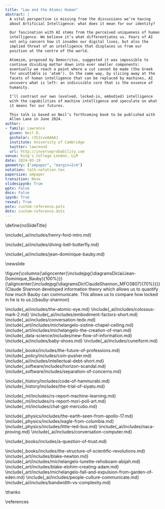 ```yaml
---
title: "Law and the Atomic Human"
abstract: |
  A vital perspective is missing from the discussions we’re having
  about Artificial Intelligence: what does it mean for our identity?

  Our fascination with AI stems from the perceived uniqueness of human
  intelligence. We believe it’s what differentiates us. Fears of AI
  not only concern how it invades our digital lives, but also the
  implied threat of an intelligence that displaces us from our
  position at the centre of the world.

  Atomism, proposed by Democritus, suggested it was impossible to
  continue dividing matter down into ever smaller components:
  eventually we reach a point where a cut cannot be made (the Greek
  for uncuttable is ‘atom’). In the same way, by slicing away at the
  facets of human intelligence that can be replaced by machines, AI
  uncovers what is left: an indivisible core that is the essence of
  humanity.

  I’ll contrast our own (evolved, locked-in, embodied) intelligence
  with the capabilities of machine intelligence and speculate on what
  it means for our futures.

  This talk is based on Neil’s forthcoming book to be published with
  Allen Lane in June 2024.
author:
- family: Lawrence
  given: Neil D.
  gscholar: r3SJcvoAAAAJ
  institute: University of Cambridge
  twitter: lawrennd
  url: http://inverseprobability.com
venue: King's College London, LLM
date: 2024-03-19
geometry: ["a4paper", "margin=2cm"]
notation: talk-notation.tex
papersize: a4paper
transition: None
slidesipynb: True
pptx: False
docx: False
ipynb: True
reveal: True
potx: custom-reference.potx 
dotx: custom-reference.dotx
---
```

\define{noSlideTitle}

\include{_ai/includes/henry-ford-intro.md}

\include{_ai/includes/diving-bell-butterfly.md}

\include{_ai/includes/jean-dominique-bauby.md}

\newslide

\figure{\columns{\aligncenter{\includejpg{\diagramsDir/ai/Jean-Dominique_Bauby}{100%}}}{\aligncenter{\includejpg{\diagramsDir/ClaudeShannon_MFO3807}{70%}}}}{Claude Shannon developed information theory which allows us to quantify how much Bauby can communicate. This allows us to compare how locked in he is to us.}{bauby-shannon}

\include{_ai/includes/the-atomic-eye.md}
\include{_ai/includes/colossus-mark-2.md}
\include{_ai/includes/embodiment-factors-short.md}
\include{_ai/includes/conversation-tedx.md}
\include{_art/includes/michelangelo-sistine-chapel-ceiling.md}
\include{_art/includes/michelangelo-the-creation-of-man.md}
\include{_data-science/includes/new-flow-of-information.md}
\include{_ai/includes/baby-shoes.md}
\include{_ai/includes/cuneiform.md}

\include{_books/includes/the-future-of-professions.md}
\include{_policy/includes/coin-pusher.md}
\include{_ai/includes/intellectual-debt-short.md}
\include{_software/includes/horizon-scandal.md}
\include{_software/includes/separation-of-concerns.md}

\include{_history/includes/code-of-hammurabi.md}
\include{_history/includes/the-trial-of-siyatu.md}

\include{_ml/includes/rs-report-machine-learning.md}
\include{_ml/includes/rs-report-mori-poll-art.md}
\include{_ml/includes/chat-gpt-mercutio.md}

\include{_physics/includes/the-earth-seen-from-apollo-17.md}
\include{_physics/includes/eagle-from-columbia.md}
\include{_physics/includes/little-red-bus.md}
\include{_ai/includes/naca-proving.md}
\include{_ai/includes/conversation-computer.md}

<!--include{_ai/includes/p-n-fairness.md}-->
\include{_books/includes/a-question-of-trust.md}

<!--undef{noSlideTitle}

\newslide{Cambridge}


\columns{\aligncenter{\circleText{policy}{55%}}}{\aligncenter{\circleText{<tspan x="100" y="90">data</tspan><tspan x="100" y="130">governance</tspan>}{55%}}}{50%}{50%}
\columns{\aligncenter{\circleText{<tspan x="100" y="90">accelerate</tspan><tspan x="100" y="130">science</tspan>}{55%}}}{\aligncenter{\circleText{AutoAI}{55%}}}{50%}{50%}

\notes{Innovating to serve science and society requires a pipeline of interventions. As well as advances in the technical capabilities of AI technologies, engineering knowhow is required to safely deploy and monitor those solutions in practice. Regulatory frameworks need to adapt to ensure trustworthy use of these technologies. Aligning technology development with public interests demands effective stakeholder engagement to bring diverse voices and expertise into technology design.}

\notes{Building this pipeline will take coordination across research, engineering, policy and practice. It also requires action to address the digital divides that influence who benefits from AI advances. These include digital divides within the socioeconomic strata that need to be overcome – AI must not exacerbate existing equalities or create new ones. In addressing these challenges, we can be hindered by divides that exist between traditional academic disciplines. We need to develop common understanding of the problems and a shared knowledge of possible solutions.}

\notes{\subsection{Making AI equitable}}

\notes{AI@Cam is a new flagship University mission that seeks to address these challenges. It recognises that development of safe and effective AI-enabled innovations requires this mix of expertise from across research domains, businesses, policy-makers, civill society, and from affected communities. AI@Cam is setting out a vision for AI-enabled innovation that benefits science, citizens and society.}

\notes{This vision will be achieved through leveraging the University’s vibrant interdisciplinary research community. AI@Cam will form partnerships between researchers, practitioners, and affected communities that embed equity and inclusion. It will develop new platforms for innovation and knowledge transfer. It will deliver innovative interdisciplinary teaching and learning for students, researchers, and professionals. It will build strong connections between the University and national AI priorities.}

\notes{The University operates as both an engine of AI-enabled innovation and steward of those innovations.}

\notes{AI is not a universal remedy. It is a set of tools, techniques and practices that correctly deployed can be leveraged to deliver societal benefit and mitigate social harm.}

\notes{In that sense AI@Cam’s mission is close in spirit to that of Panacea’s elder sister Hygeia. It is focussed on building and maintaining the hygiene of a robust and equitable AI research ecosystem.}

define{noSlideTitle}
-->

\include{_books/includes/the-structure-of-scientific-revolutions.md}
\include{_art/includes/blake-newton.md}
\include{_art/includes/michelangelo-lunette-rehoboam-abijah.md}
\include{_art/includes/blake-elohim-creating-adam.md}
\include{_art/includes/michelangelo-fall-and-expulsion-from-garden-of-eden.md}
\include{_ai/includes/people-culture-communicate.md}
\include{_ai/includes/bandwidth-vs-complexity.md}


\thanks

\references
